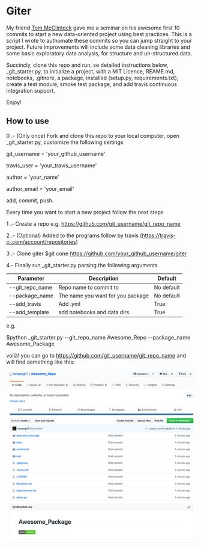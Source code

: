 # Giter

My friend [Tom McClintock](https://github.com/tmcclintock) gave me a seminar on his awesome first 10 commits to start a new data-oriented project using best practices. This is a script I wrote to authomate these commits so you can jump straight to your project. Future improvements will include some data cleaning libraries and some basic exploratory data analysis, for structure and un-structured data.

Succincly, clone this repo and run, se detailed instructions below, _git_starter.py, to initialize a project, with a MIT Licence, REAME.md, notebooks, .gitnore, a package, installed (setup.py, requirements.txt), create a test module, smoke test package, and add travis continuous integration support.

Enjoy!

## How to use

0 .- (Only once) Fork and clone this repo to your local computer, 
open _git_starter.py, customize the following settings

git_username = 'your_github_username'

travis_user = 'your_travis_username'

author = 'your_name'

author_email = 'your_email'

add, commit, push. 

Every time you want to start a new project follow the next steps

1 .- Create a repo e.g. https://github.com/git_username/git_repo_name

2 .- (Optional) Added to the programs follow by travis (https://travis-ci.com/account/repositories)

3 .- Clone giter $git cone https://github.com/your_github_username/giter

4.- Finally run _git_starter.py parsing the following arguments

| Parameter  | Description | Default |
| ------------- | ------------- | ------------- |
| --git_repo_name | Repo name to commit to | No default |
| --package_name | The name you want for you package | No default | 
| --add_travis | Add .yml | True |
| --add_template | add notebooks and data dirs | True |

e.g.

$python _git_starter.py --git_repo_name Awesome_Repo --package_name Awesome_Package

voilà! you can go to https://github.com/git_username/git_repo_name and will find 
something like this:


![library.](./_image_to_illustrate.png)
